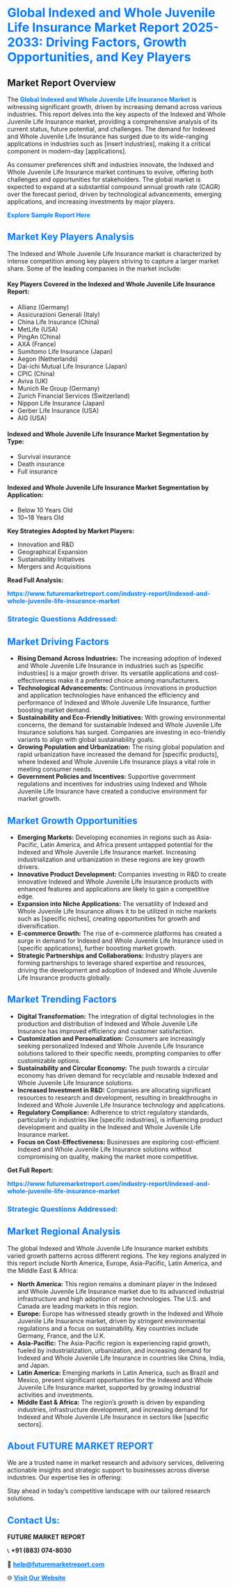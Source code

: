 <h1 style="color: #007BFF;">Global Indexed and Whole Juvenile Life Insurance Market Report 2025-2033: Driving Factors, Growth Opportunities, and Key Players</h1>

<section id="overview">
<h2>Market Report Overview</h2>
<p>The <a href="https://www.futuremarketreport.com/industry-report/indexed-and-whole-juvenile-life-insurance-market" style="color: #007BFF; text-decoration: none;"><strong>Global Indexed and Whole Juvenile Life Insurance Market</strong></a> is witnessing significant growth, driven by increasing demand across various industries. This report delves into the key aspects of the Indexed and Whole Juvenile Life Insurance market, providing a comprehensive analysis of its current status, future potential, and challenges. The demand for Indexed and Whole Juvenile Life Insurance has surged due to its wide-ranging applications in industries such as [insert industries], making it a critical component in modern-day [applications].</p>
<p>As consumer preferences shift and industries innovate, the Indexed and Whole Juvenile Life Insurance market continues to evolve, offering both challenges and opportunities for stakeholders. The global market is expected to expand at a substantial compound annual growth rate (CAGR) over the forecast period, driven by technological advancements, emerging applications, and increasing investments by major players.</p>
</section>

<section id="overview">
<p><a href="https://www.futuremarketreport.com/request-sample/reportId=37150" style="color: #007BFF; text-decoration: none;"><strong>Explore Sample Report Here</strong></a></p>
</section>

<section id="key-players">
<h2 style="color: #007BFF;">Market Key Players Analysis</h2>
<p>The Indexed and Whole Juvenile Life Insurance market is characterized by intense competition among key players striving to capture a larger market share. Some of the leading companies in the market include:</p>
<h4>Key Players Covered in the Indexed and Whole Juvenile Life Insurance Report:</h4>
<ul><li>Allianz (Germany)</li><li>Assicurazioni Generali (Italy)</li><li>China Life Insurance (China)</li><li>MetLife (USA)</li><li>PingAn (China)</li><li>AXA (France)</li><li>Sumitomo Life Insurance (Japan)</li><li>Aegon (Netherlands)</li><li>Dai-ichi Mutual Life Insurance (Japan)</li><li>CPIC (China)</li><li>Aviva (UK)</li><li>Munich Re Group (Germany)</li><li>Zurich Financial Services (Switzerland)</li><li>Nippon Life Insurance (Japan)</li><li>Gerber Life Insurance (USA)</li><li>AIG (USA)</li></ul>
<h4>Indexed and Whole Juvenile Life Insurance Market Segmentation by Type:</h4>
<ul><li>Survival insurance</li><li>Death insurance</li><li>Full insurance</li></ul>

<h4>Indexed and Whole Juvenile Life Insurance Market Segmentation by Application:</h4>
<ul><li>Below 10 Years Old</li><li>10~18 Years Old</li></ul>
<p><strong>Key Strategies Adopted by Market Players:</strong></p>
<ul>
<li>Innovation and R&D</li>
<li>Geographical Expansion</li>
<li>Sustainability Initiatives</li>
<li>Mergers and Acquisitions</li>
</ul>
</section>

<section>
<p><strong>Read Full Analysis: </strong></p><a href="https://www.futuremarketreport.com/industry-report/indexed-and-whole-juvenile-life-insurance-market" style="color: #007BFF; text-decoration: none;"><strong>https://www.futuremarketreport.com/industry-report/indexed-and-whole-juvenile-life-insurance-market</strong></a>
<h3 style="color: #007BFF;">Strategic Questions Addressed:</h3>
</section>

<section id="driving-factors">
<h2 style="color: #007BFF;">Market Driving Factors</h2>
<ul>
<li><strong>Rising Demand Across Industries:</strong> The increasing adoption of Indexed and Whole Juvenile Life Insurance in industries such as [specific industries] is a major growth driver. Its versatile applications and cost-effectiveness make it a preferred choice among manufacturers.</li>
<li><strong>Technological Advancements:</strong> Continuous innovations in production and application technologies have enhanced the efficiency and performance of Indexed and Whole Juvenile Life Insurance, further boosting market demand.</li>
<li><strong>Sustainability and Eco-Friendly Initiatives:</strong> With growing environmental concerns, the demand for sustainable Indexed and Whole Juvenile Life Insurance solutions has surged. Companies are investing in eco-friendly variants to align with global sustainability goals.</li>
<li><strong>Growing Population and Urbanization:</strong> The rising global population and rapid urbanization have increased the demand for [specific products], where Indexed and Whole Juvenile Life Insurance plays a vital role in meeting consumer needs.</li>
<li><strong>Government Policies and Incentives:</strong> Supportive government regulations and incentives for industries using Indexed and Whole Juvenile Life Insurance have created a conducive environment for market growth.</li>
</ul>
</section>

<section id="growth-opportunities">
<h2 style="color: #007BFF;">Market Growth Opportunities</h2>
<ul>
<li><strong>Emerging Markets:</strong> Developing economies in regions such as Asia-Pacific, Latin America, and Africa present untapped potential for the Indexed and Whole Juvenile Life Insurance market. Increasing industrialization and urbanization in these regions are key growth drivers.</li>
<li><strong>Innovative Product Development:</strong> Companies investing in R&D to create innovative Indexed and Whole Juvenile Life Insurance products with enhanced features and applications are likely to gain a competitive edge.</li>
<li><strong>Expansion into Niche Applications:</strong> The versatility of Indexed and Whole Juvenile Life Insurance allows it to be utilized in niche markets such as [specific niches], creating opportunities for growth and diversification.</li>
<li><strong>E-commerce Growth:</strong> The rise of e-commerce platforms has created a surge in demand for Indexed and Whole Juvenile Life Insurance used in [specific applications], further boosting market growth.</li>
<li><strong>Strategic Partnerships and Collaborations:</strong> Industry players are forming partnerships to leverage shared expertise and resources, driving the development and adoption of Indexed and Whole Juvenile Life Insurance products globally.</li>
</ul>
</section>

<section id="trending-factors">
<h2 style="color: #007BFF;">Market Trending Factors</h2>
<ul>
<li><strong>Digital Transformation:</strong> The integration of digital technologies in the production and distribution of Indexed and Whole Juvenile Life Insurance has improved efficiency and customer satisfaction.</li>
<li><strong>Customization and Personalization:</strong> Consumers are increasingly seeking personalized Indexed and Whole Juvenile Life Insurance solutions tailored to their specific needs, prompting companies to offer customizable options.</li>
<li><strong>Sustainability and Circular Economy:</strong> The push towards a circular economy has driven demand for recyclable and reusable Indexed and Whole Juvenile Life Insurance solutions.</li>
<li><strong>Increased Investment in R&D:</strong> Companies are allocating significant resources to research and development, resulting in breakthroughs in Indexed and Whole Juvenile Life Insurance technology and applications.</li>
<li><strong>Regulatory Compliance:</strong> Adherence to strict regulatory standards, particularly in industries like [specific industries], is influencing product development and quality in the Indexed and Whole Juvenile Life Insurance market.</li>
<li><strong>Focus on Cost-Effectiveness:</strong> Businesses are exploring cost-efficient Indexed and Whole Juvenile Life Insurance solutions without compromising on quality, making the market more competitive.</li>
</ul>
</section>

<section>
<p><strong>Get Full Report: </strong></p><a href="https://www.futuremarketreport.com/industry-report/indexed-and-whole-juvenile-life-insurance-market" style="color: #007BFF; text-decoration: none;"><strong>https://www.futuremarketreport.com/industry-report/indexed-and-whole-juvenile-life-insurance-market</strong></a>
<h3 style="color: #007BFF;">Strategic Questions Addressed:</h3>
</section>


<section id="regional-analysis">
<h2 style="color: #007BFF;">Market Regional Analysis</h2>
<p>The global Indexed and Whole Juvenile Life Insurance market exhibits varied growth patterns across different regions. The key regions analyzed in this report include North America, Europe, Asia-Pacific, Latin America, and the Middle East & Africa:</p>
<ul>
<li><strong>North America:</strong> This region remains a dominant player in the Indexed and Whole Juvenile Life Insurance market due to its advanced industrial infrastructure and high adoption of new technologies. The U.S. and Canada are leading markets in this region.</li>
<li><strong>Europe:</strong> Europe has witnessed steady growth in the Indexed and Whole Juvenile Life Insurance market, driven by stringent environmental regulations and a focus on sustainability. Key countries include Germany, France, and the U.K.</li>
<li><strong>Asia-Pacific:</strong> The Asia-Pacific region is experiencing rapid growth, fueled by industrialization, urbanization, and increasing demand for Indexed and Whole Juvenile Life Insurance in countries like China, India, and Japan.</li>
<li><strong>Latin America:</strong> Emerging markets in Latin America, such as Brazil and Mexico, present significant opportunities for the Indexed and Whole Juvenile Life Insurance market, supported by growing industrial activities and investments.</li>
<li><strong>Middle East & Africa:</strong> The region’s growth is driven by expanding industries, infrastructure development, and increasing demand for Indexed and Whole Juvenile Life Insurance in sectors like [specific sectors].</li>
</ul>
</section>

<footer>
<h2 style="color: #007BFF;">About FUTURE MARKET REPORT</h2>
<p>We are a trusted name in market research and advisory services, delivering actionable insights and strategic support to businesses across diverse industries. Our expertise lies in offering:</p>

<p>Stay ahead in today’s competitive landscape with our tailored research solutions.</p>

<h2 style="color: #007BFF;">Contact Us:</h2>
<p><strong>FUTURE MARKET REPORT</strong></p>
<p>📞 <strong>+91 (883) 074-8030</strong></p>
<p>📧 <strong><a href="mailto:help@futuremarketreport.com" style="color: #007BFF;">help@futuremarketreport.com</a></strong></p>
<p>🌐 <strong><a href="https://www.futuremarketreport.com/" style="color: #007BFF;">Visit Our Website</a></strong></p>
</footer>